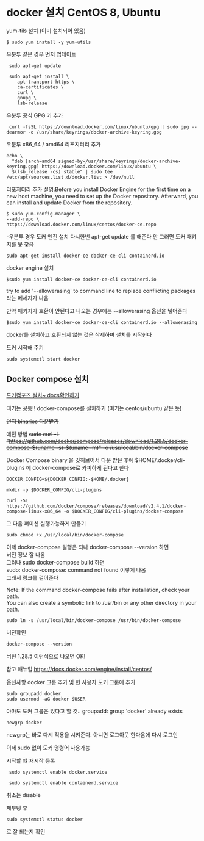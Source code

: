 # docker 설치  CentOS 8, Ubuntu

yum-tils 설치 (이미 설치되어 있음)
```
$ sudo yum install -y yum-utils
``` 

우분투 같은 경우 먼저 업데이트 
```
 sudo apt-get update

 sudo apt-get install \
    apt-transport-https \
    ca-certificates \
    curl \
    gnupg \
    lsb-release
```

우분투 공식 GPG 키 추가
```
 curl -fsSL https://download.docker.com/linux/ubuntu/gpg | sudo gpg --dearmor -o /usr/share/keyrings/docker-archive-keyring.gpg
```

우분투 x86_64 / amd64
리포지터리 추가
```
echo \
  "deb [arch=amd64 signed-by=/usr/share/keyrings/docker-archive-keyring.gpg] https://download.docker.com/linux/ubuntu \
  $(lsb_release -cs) stable" | sudo tee /etc/apt/sources.list.d/docker.list > /dev/null
```


리포지터리 추가 
설명:Before you install Docker Engine for the first time on a new host machine, you need to set up the Docker repository. Afterward, you can install and update Docker from the repository.
```
$ sudo yum-config-manager \
--add-repo \
https://download.docker.com/linux/centos/docker-ce.repo
```

-우분투 경우
도커 엔진 설치
다시한번 apt-get update 를 해준다
안 그러면 도커 패키지를 못 찾음
```
sudo apt-get install docker-ce docker-ce-cli containerd.io
```



docker engine 설치
```
$sudo yum install docker-ce docker-ce-cli containerd.io
```
try to add '--allowerasing' to command line to replace conflicting packages 라는 메세지가 나옴

만약 패키지가 호환이 안된다고 나오는 경우에는 --allowerasing 옵션을 넣어준다

```
$sudo yum install docker-ce docker-ce-cli containerd.io --allowerasing
```
docker를 설치하고 호환되지 않는 것은 삭제하며 설치를 시작한다

도커 시작해 주기
```
sudo systemctl start docker
```

## Docker compose 설치

[도커컴포즈 설치~ docs확인하기](https://docs.docker.com/compose/install/)


여기는 공통!!
docker-compose를 설치하기   (여기는 centos/ubuntu 같은 듯)

~~먼저 binaries 다운받기~~

예전 방법
~~sudo curl -L "https://github.com/docker/compose/releases/download/1.28.5/docker-compose-$(uname -s)-$(uname -m)" -o /usr/local/bin/docker-compose~~


Docker Compose binary 을 깃허브어서 다운 받은 후에 $HOME/.docker/cli-plugins 에 docker-compose로 카피하게 된다고 한다

```
DOCKER_CONFIG=${DOCKER_CONFIG:-$HOME/.docker}

mkdir -p $DOCKER_CONFIG/cli-plugins

curl -SL https://github.com/docker/compose/releases/download/v2.4.1/docker-compose-linux-x86_64 -o $DOCKER_CONFIG/cli-plugins/docker-compose

```

그 다음 퍼미션 실행가능하게 만들기
```
sudo chmod +x /usr/local/bin/docker-compose
```
이제 docker-compose 실행은 되나 docker-compose --version 하면  
버전 정보 잘 나옴   
그러나 
sudo docker-compose build 하면  
sudo: docker-compose: command not found  이렇게 나옴  
그래서 링크를 걸어준다 

Note: If the command docker-compose fails after installation, check your path.  
You can also create a symbolic link to /usr/bin or any other directory in your path.

```
sudo ln -s /usr/local/bin/docker-compose /usr/bin/docker-compose
```


버전확인
```
docker-compose --version
```

버전 1.28.5 이런식으로 나오면 OK!

참고 매뉴얼 
https://docs.docker.com/engine/install/centos/


옵션사항
docker 그룹 추가 및 현 사용자 도커 그룹에 추가
```
sudo groupadd docker
sudo usermod -aG docker $USER
```
아마도 도커 그룹은 있다고 할 것..
groupadd: group 'docker' already exists

```
newgrp docker   
```
newgrp는 바로 다시 적용을 시켜준다. 아니면 로그아웃 한다음에 다시 로그인

이제 sudo 없이 도커 명령어 사용가능


시작할 떄 재시작 등록
```
 sudo systemctl enable docker.service
```
```
 sudo systemctl enable containerd.service
```
취소는 disable

재부팅 후   
```
sudo systemctl status docker
```
로 잘 되는지 확인




